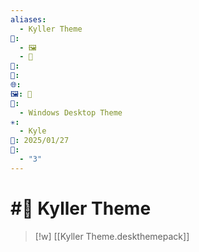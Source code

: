 ```yaml
---
aliases:
  - Kyller Theme
📁:
  - 🖼️
  - 🎨
👤: 
💱: 
🌐: 
🖼️: 🎨
🎨:
  - Windows Desktop Theme
✳️:
  - Kyle
📅: 2025/01/27
🔀:
  - "3"
---
```

# #🎨 Kyller Theme

> [!w] [[Kyller Theme.deskthemepack]]
